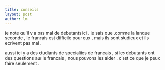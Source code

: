 ```yaml
---
title: conseils 
layout: post
author: lm
---
```

<p>je note qu'il y a pas mal de debutants ici ,  je sais que ,comme la langue seconde , le francais est difficile pour eux , mais ils sont studieux et ils ecrivent pas mal . </p>
<p>aussi ici y a des etudiants de specialites de francais , si les debutants ont des questions aur le francais , nous pouvons les aider . c'est ce que je peux faire seulement .</p>
